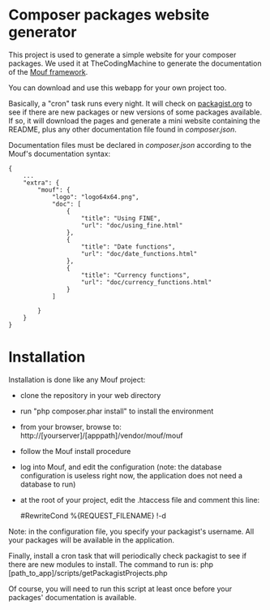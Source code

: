 Composer packages website generator
===================================

This project is used to generate a simple website for your composer packages.
We used it at TheCodingMachine to generate the documentation of the [Mouf framework](http://mouf-php.com/packages/).

You can download and use this webapp for your own project too.

Basically, a "cron" task runs every night. It will check on [packagist.org](http://packagist.org) to see if there are new packages
or new versions of some packages available. If so, it will download the pages and generate a mini website
containing the README, plus any other documentation file found in _composer.json_.

Documentation files must be declared in _composer.json_ according to the Mouf's documentation syntax:

	{
	    ...
	    "extra": {
	        "mouf": {
	        	"logo": "logo64x64.png",
	            "doc": [
	                {
	                    "title": "Using FINE",
	                    "url": "doc/using_fine.html"
	                },
	                {
	                    "title": "Date functions",
	                    "url": "doc/date_functions.html"
	                },
	                {
	                    "title": "Currency functions",
	                    "url": "doc/currency_functions.html"
	                }
	            ]
	             
	        }
	    }
	}


Installation
============

Installation is done like any Mouf project:
- clone the repository in your web directory
- run "php composer.phar install" to install the environment
- from your browser, browse to: http://[yourserver]/[apppath]/vendor/mouf/mouf
- follow the Mouf install procedure
- log into Mouf, and edit the configuration (note: the database configuration is useless right now, the application does not need a database to run)
- at the root of your project, edit the .htaccess file and comment this line:

	#RewriteCond %{REQUEST_FILENAME} !-d

Note: in the configuration file, you specify your packagist's username. All your packages will be available in the application.

Finally, install a cron task that will periodically check packagist to see if there are new modules to install.
The command to run is:
	php [path_to_app]/scripts/getPackagistProjects.php
	
Of course, you will need to run this script at least once before your packages' documentation is available.
